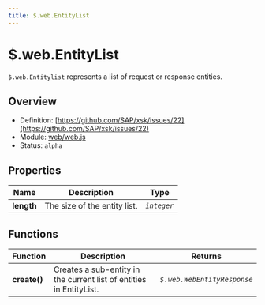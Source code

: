 ```yaml
---
title: $.web.EntityList
---
```


$.web.EntityList
===

`$.web.Entitylist` represents a list of request or response entities.

## Overview

- Definition: [https://github.com/SAP/xsk/issues/22](https://github.com/SAP/xsk/issues/22)
- Module: [web/web.js](https://github.com/SAP/xsk/blob/main/modules/api/api-xsjs/src/main/resources/META-INF/dirigible/xsk/web/web.js)
- Status: `alpha`

## Properties

| Name       | Description                  | Type        |
|------------|------------------------------|-------------|
| **length** | The size of the entity list. | _`integer`_ |

## Functions

| Function     | Description                                                         | Returns                     |
|--------------|---------------------------------------------------------------------|-----------------------------|
| **create()** | Creates a sub-entity in the current list of entities in EntityList. | _`$.web.WebEntityResponse`_ |
